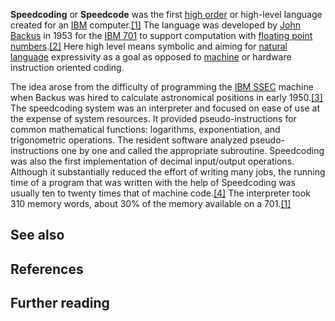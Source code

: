 **Speedcoding** or **Speedcode** was the first [high order][0] or high-level language created for an [IBM][1] computer.[\[1\]][2] The language was developed by [John Backus][3] in 1953 for the [IBM 701][4] to support computation with [floating point numbers][5].[\[2\]][6] Here high level means symbolic and aiming for [natural language][7] expressivity as a goal as opposed to [machine][8] or hardware instruction oriented coding.

The idea arose from the difficulty of programming the [IBM SSEC][9] machine when Backus was hired to calculate astronomical positions in early 1950\.[\[3\]][10] The speedcoding system was an interpreter and focused on ease of use at the expense of system resources. It provided pseudo-instructions for common mathematical functions: logarithms, exponentiation, and trigonometric operations. The resident software analyzed pseudo-instructions one by one and called the appropriate subroutine. Speedcoding was also the first implementation of decimal input/output operations. Although it substantially reduced the effort of writing many jobs, the running time of a program that was written with the help of Speedcoding was usually ten to twenty times that of machine code.[\[4\]][11] The interpreter took 310 memory words, about 30% of the memory available on a 701\.[\[1\]][2]

## See also

## References

## Further reading

[0]: /wiki/High_Order_Language_Working_Group "High Order Language Working Group"
[1]: /wiki/IBM "IBM"
[2]: #cite_note-ibmj-1
[3]: /wiki/John_Backus "John Backus"
[4]: /wiki/IBM_701 "IBM 701"
[5]: /wiki/Floating_point "Floating point"
[6]: #cite_note-2
[7]: /wiki/Natural_language "Natural language"
[8]: /wiki/Machine_language "Machine language"
[9]: /wiki/IBM_SSEC "IBM SSEC"
[10]: #cite_note-3
[11]: #cite_note-4